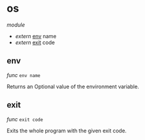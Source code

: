 # os

_module_

- _extern_ [env](#env) name
- _extern_ [exit](#exit) code

## env

_func_ `env name`

Returns an Optional value of the environment variable.

## exit

_func_ `exit code`

Exits the whole program with the given exit code.

